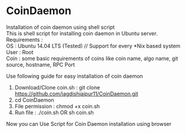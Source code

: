 CoinDaemon
==========

Installation of coin daemon using shell script <br />
This is shell script for installing coin daemon in Ubuntu server. <br />
Requirements : <br />
OS : Ubuntu 14.04 LTS (Tested) // Support for every *Nix based system <br />
User :  Root <br />
Coin : some basic requirements of coins like coin name, algo name, git source, hostname, RPC Port <br />

Use following guide for easy installation of coin daemon <br />
1. Download/Clone coin.sh : git clone https://github.com/jagdishjaipur11/CoinDaemon.git <br />
2. cd CoinDaemon <br />
3. File permission : chmod +x coin.sh <br />
4. Run file : ./coin.sh OR sh coin.sh 

Now you can Use Script for Coin Daemon installation using browser
